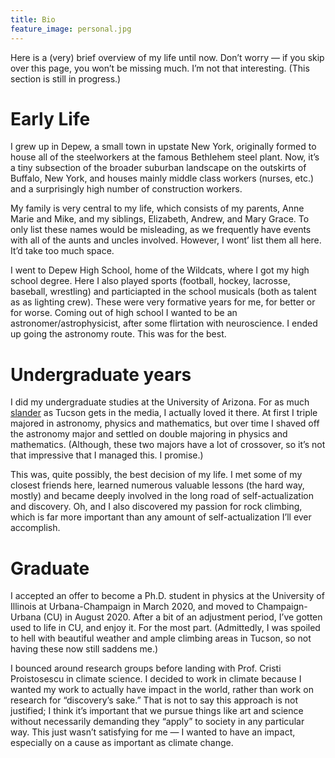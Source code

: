 ```yaml
---
title: Bio
feature_image: personal.jpg
---
```


Here is a (very) brief overview of my life until now. Don’t worry — if you skip over this page, you won’t be missing much. I’m not that interesting. (This section is still in progress.) 

# Early Life

I grew up in Depew, a small town in upstate New York, originally formed to house all of the steelworkers at the famous Bethlehem steel plant. Now, it’s a tiny subsection of the broader suburban landscape on the outskirts of Buffalo, New York, and houses mainly middle class workers (nurses, etc.) and a surprisingly high number of construction workers. 

My family is very central to my life, which consists of my parents, Anne Marie and Mike, and my siblings, Elizabeth, Andrew, and Mary Grace. To only list these names would be misleading, as we frequently have events with all of the aunts and uncles involved. However, I wont’ list them all here. It’d take too much space.

I went to Depew High School, home of the Wildcats, where I got my high school degree. Here I also played sports (football, hockey, lacrosse, baseball, wrestling) and particiapted in the school musicals (both as talent as as lighting crew). These were very formative years for me, for better or for worse. Coming out of high school I wanted to be an astronomer/astrophysicist, after some flirtation with neuroscience. I ended up going the astronomy route. This was for the best.

# Undergraduate years

I did my undergraduate studies at the University of Arizona. For as much [slander](https://www.youtube.com/watch?v=v5IsoelUMF0) as Tucson gets in the media, I actually loved it there. At first I triple majored in astronomy, physics and mathematics, but over time I shaved off the astronomy major and settled on double majoring in physics and mathematics. (Although, these two majors have a lot of crossover, so it’s not that impressive that I managed this. I promise.) 

This was, quite possibly, the best decision of my life. I met some of my closest friends here, learned numerous valuable lessons (the hard way, mostly) and became deeply involved in the long road of self-actualization and discovery. Oh, and I also discovered my passion for rock climbing, which is far more important than any amount of self-actualization I’ll ever accomplish.

# Graduate 
I accepted an offer to become a Ph.D. student in physics at the University of Illinois at Urbana-Champaign in March 2020, and moved to Champaign-Urbana (CU) in August 2020. After a bit of an adjustment period, I’ve gotten used to life in CU, and enjoy it. For the most part. (Admittedly, I was spoiled to hell with beautiful weather and ample climbing areas in Tucson, so not having these now still saddens me.) 

I bounced around research groups before landing with Prof. Cristi Proistosescu in climate science. I decided to work in climate because I wanted my work to actually have impact in the world, rather than work on research for “discovery’s sake.” That is not to say this approach is not justified; I think it’s important that we pursue things like art and science without necessarily demanding they “apply” to society in any particular way. This just wasn’t satisfying for me — I wanted to have an impact, especially on a cause as important as climate change. 

